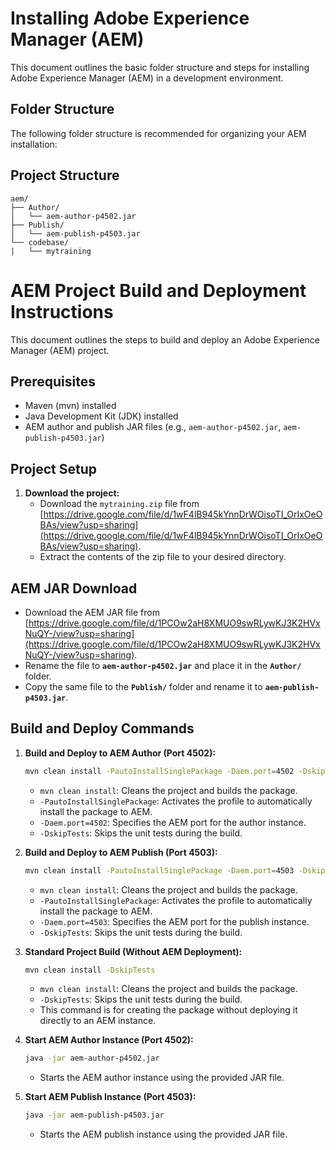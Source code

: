 # Installing Adobe Experience Manager (AEM)

This document outlines the basic folder structure and steps for installing Adobe Experience Manager (AEM) in a development environment.

## Folder Structure

The following folder structure is recommended for organizing your AEM installation:

## Project Structure
```
aem/
├── Author/
│   └── aem-author-p4502.jar
├── Publish/
│   └── aem-publish-p4503.jar
└── codebase/
|   └── mytraining
```

# AEM Project Build and Deployment Instructions

This document outlines the steps to build and deploy an Adobe Experience Manager (AEM) project.

## Prerequisites

* Maven (mvn) installed
* Java Development Kit (JDK) installed
* AEM author and publish JAR files (e.g., `aem-author-p4502.jar`, `aem-publish-p4503.jar`)

## Project Setup

1.  **Download the project:**
    * Download the `mytraining.zip` file from [https://drive.google.com/file/d/1wF4lB945kYnnDrWOisoTI_OrIxOeOBAs/view?usp=sharing](https://drive.google.com/file/d/1wF4lB945kYnnDrWOisoTI_OrIxOeOBAs/view?usp=sharing).
    * Extract the contents of the zip file to your desired directory.
  
## AEM JAR Download

* Download the AEM JAR file from [https://drive.google.com/file/d/1PCOw2aH8XMUO9swRLywKJ3K2HVxNuQY-/view?usp=sharing](https://drive.google.com/file/d/1PCOw2aH8XMUO9swRLywKJ3K2HVxNuQY-/view?usp=sharing).
* Rename the file to **`aem-author-p4502.jar`** and place it in the **`Author/`** folder.
* Copy the same file to the **`Publish/`** folder and rename it to **`aem-publish-p4503.jar`**.


## Build and Deploy Commands

1.  **Build and Deploy to AEM Author (Port 4502):**

    ```bash
    mvn clean install -PautoInstallSinglePackage -Daem.port=4502 -DskipTests
    ```

    * `mvn clean install`: Cleans the project and builds the package.
    * `-PautoInstallSinglePackage`: Activates the profile to automatically install the package to AEM.
    * `-Daem.port=4502`: Specifies the AEM port for the author instance.
    * `-DskipTests`: Skips the unit tests during the build.

2.  **Build and Deploy to AEM Publish (Port 4503):**

    ```bash
    mvn clean install -PautoInstallSinglePackage -Daem.port=4503 -DskipTests
    ```

    * `mvn clean install`: Cleans the project and builds the package.
    * `-PautoInstallSinglePackage`: Activates the profile to automatically install the package to AEM.
    * `-Daem.port=4503`: Specifies the AEM port for the publish instance.
    * `-DskipTests`: Skips the unit tests during the build.

3.  **Standard Project Build (Without AEM Deployment):**

    ```bash
    mvn clean install -DskipTests
    ```

    * `mvn clean install`: Cleans the project and builds the package.
    * `-DskipTests`: Skips the unit tests during the build.
    * This command is for creating the package without deploying it directly to an AEM instance.

4.  **Start AEM Author Instance (Port 4502):**

    ```bash
    java -jar aem-author-p4502.jar
    ```

    * Starts the AEM author instance using the provided JAR file.

5.  **Start AEM Publish Instance (Port 4503):**

    ```bash
    java -jar aem-publish-p4503.jar
    ```

    * Starts the AEM publish instance using the provided JAR file.

